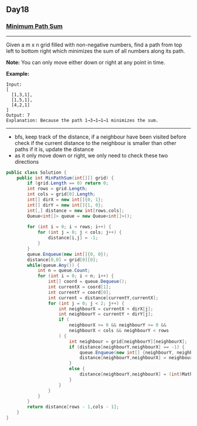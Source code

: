 ## Day18

### [Minimum Path Sum](https://leetcode.com/explore/featured/card/30-day-leetcoding-challenge/530/week-3/3303/)

---

Given a m x n grid filled with non-negative numbers, find a path from top left to bottom right which minimizes the sum of all numbers along its path.

**Note:** You can only move either down or right at any point in time.

**Example:**

```
Input:
[
  [1,3,1],
  [1,5,1],
  [4,2,1]
]
Output: 7
Explanation: Because the path 1→3→1→1→1 minimizes the sum.
```

---

- bfs, keep track of the distance, if a neighbour have been visited before check if the current distance to the neighbour is smaller than other paths if it is, update the distance
- as it only move down or right, we only need to check these two directions

```cs
public class Solution {
    public int MinPathSum(int[][] grid) {
        if (grid.Length == 0) return 0;
        int rows = grid.Length;
        int cols = grid[0].Length;
        int[] dirX = new int[]{0, 1};
        int[] dirY = new int[]{1, 0};
        int[,] distance = new int[rows,cols];
        Queue<int[]> queue = new Queue<int[]>();
    
        for (int i = 0; i < rows; i++) {
            for (int j = 0; j < cols; j++) {
                distance[i,j] = -1;
            }
        }
        queue.Enqueue(new int[]{0, 0});
        distance[0,0] = grid[0][0];
        while(queue.Any()) {
            int n = queue.Count;
            for (int i = 0; i < n; i++) {
                int[] coord = queue.Dequeue();
                int currentX = coord[1];
                int currentY = coord[0];
                int current = distance[currentY,currentX];
                for (int j = 0; j < 2; j++) {
                    int neighbourX = currentX + dirX[j];
                    int neighbourY = currentY + dirY[j];
                    if (
                        neighbourX >= 0 && neighbourY >= 0 && 
                        neighbourX < cols && neighbourY < rows
                    ) {
                        int neighbour = grid[neighbourY][neighbourX];
                        if (distance[neighbourY,neighbourX] == -1) {
                            queue.Enqueue(new int[] {neighbourY, neighbourX});
                            distance[neighbourY,neighbourX] = neighbour + current;
                        }
                        else {
                            distance[neighbourY,neighbourX] = (int)MathF.Min(distance[neighbourY,neighbourX], current + neighbour);
                        }
                    }
                }
            }
        }
        return distance[rows - 1,cols - 1];
    }
}
```